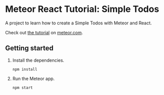 # Meteor React Tutorial: Simple Todos

A project to learn how to create a Simple Todos with Meteor and React.

Check out [the tutorial](https://react-tutorial.meteor.com/) on [meteor.com](https://www.meteor.com/).

## Getting started

1. Install the dependencies.

   ```
   npm install
   ```

2. Run the Meteor app.

   ```
   npm start
   ```
